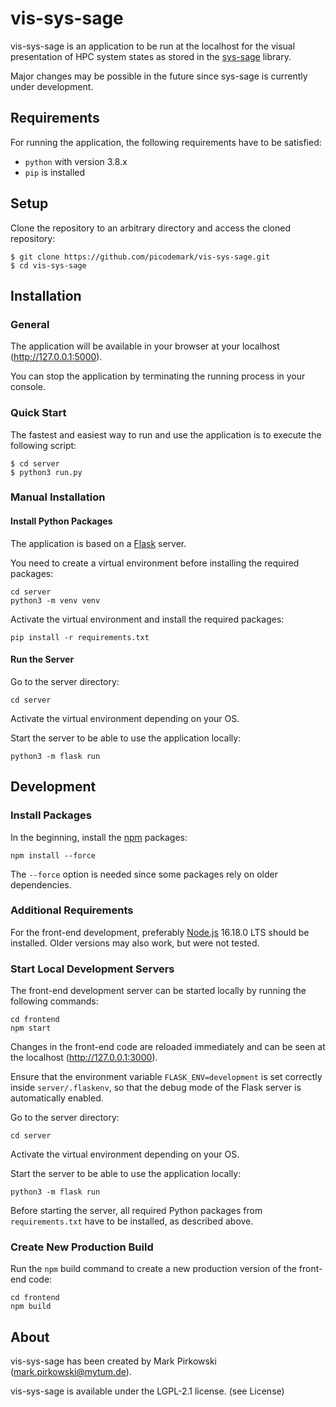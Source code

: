 # vis-sys-sage

vis-sys-sage is an application to be run at the localhost for the visual presentation of HPC system states as stored in
the [sys-sage](https://github.com/caps-tum/sys-sage) library.

Major changes may be possible in the future since sys-sage is currently under development.

## Requirements

For running the application, the following requirements have to be satisfied:

- `python` with version 3.8.x
- `pip` is installed

## Setup

Clone the repository to an arbitrary directory and access the cloned repository:

```console
$ git clone https://github.com/picodemark/vis-sys-sage.git
$ cd vis-sys-sage
```

## Installation

### General

The application will be available in your browser at your localhost (http://127.0.0.1:5000).

You can stop the application by terminating the running process in your console.

### Quick Start

The fastest and easiest way to run and use the application is to execute the following script:

```console
$ cd server
$ python3 run.py
```

### Manual Installation

#### Install Python Packages

The application is based on a [Flask](https://flask.palletsprojects.com/en/2.1.x/) server.

You need to create a virtual environment before installing the required packages:

```console
cd server
python3 -m venv venv
```

Activate the virtual environment and install the required packages:

```console
pip install -r requirements.txt
```

#### Run the Server

Go to the server directory:

```console
cd server
```

Activate the virtual environment depending on your OS.

Start the server to be able to use the application locally:

```console
python3 -m flask run 
```

## Development

### Install Packages

In the beginning, install the [npm](https://www.npmjs.com/) packages:

```console
npm install --force
```

The `--force` option is needed since some packages rely on older dependencies.

### Additional Requirements

For the front-end development, preferably [Node.js](https://nodejs.org/en/) 16.18.0 LTS should be installed. Older
versions may also work, but were not tested.

### Start Local Development Servers

The front-end development server can be started locally by running the following commands:

```console
cd frontend
npm start
```

Changes in the front-end code are reloaded immediately and can be seen at the localhost (http://127.0.0.1:3000).

Ensure that the environment variable `FLASK_ENV=development` is set correctly inside `server/.flaskenv`, so that the
debug mode of the Flask server is automatically enabled.

Go to the server directory:

```console
cd server
```

Activate the virtual environment depending on your OS.

Start the server to be able to use the application locally:

```console
python3 -m flask run 
```

Before starting the server, all required Python packages from `requirements.txt` have to be installed, as described
above.

### Create New Production Build

Run the `npm` build command to create a new production version of the front-end code:

```console
cd frontend
npm build
```

## About

vis-sys-sage has been created by Mark Pirkowski ([mark.pirkowski@mytum.de](mark.pirkowski@mytum.de)).

vis-sys-sage is available under the LGPL-2.1 license. (see License)